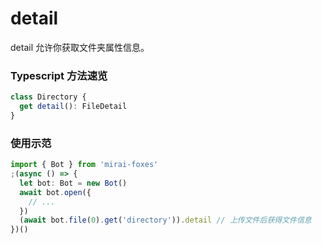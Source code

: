# detail

detail 允许你获取文件夹属性信息。

### Typescript 方法速览

```typescript
class Directory {
  get detail(): FileDetail
}
```

### 使用示范

```typescript
import { Bot } from 'mirai-foxes'
;(async () => {
  let bot: Bot = new Bot()
  await bot.open({
    // ...
  })
  (await bot.file(0).get('directory')).detail // 上传文件后获得文件信息
})()
```


